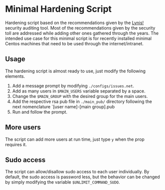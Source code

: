 # Minimal Hardening Script

Hardening script based on the recommendations given by the [Lynis!](https://cisofy.com/lynis/) security auditing tool.
Most of the recommendations given by the security toll are addressed while adding other ones gathered through the years. The intended use case for this minimal script is for recently installed minimal Centos machines that need to be used through the internet/intranet.

## Usage
The hardening script is almost ready to use, just modify the following elements.

1. Add a message prompt by modifying `./configs/issues.net`.
2. Add as many users in `$MAIN_USERS` variable separated by a space.
3. Change the `$MAIN_GROUP` with the desired group for the main users.
4. Add the respective rsa pub file in `./main_pub/` directory following the next nomenclature
`[user name]-[main group].pub
5. Run and follow the prompt.

## More users
The script can add more users at run time, just type `y` when the prop requires it.

## Sudo access
The script can allow/disallow sudo access to each user individually. By default, the sudo access is password less, but the behavior can be changed by simply modifying the variable `$UNLIMIT_COMMAND_SUDO`.
